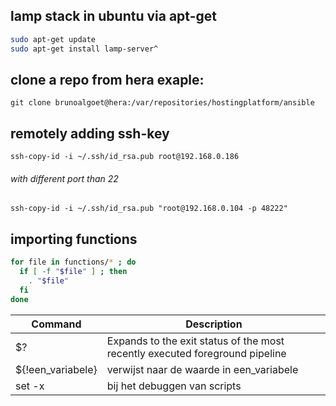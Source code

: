 ## lamp stack in ubuntu via apt-get
```bash
sudo apt-get update
sudo apt-get install lamp-server^
```
## clone a repo from hera exaple:
`git clone brunoalgoet@hera:/var/repositories/hostingplatform/ansible`
## remotely adding ssh-key 
`ssh-copy-id -i ~/.ssh/id_rsa.pub root@192.168.0.186`
###### with different port than 22
`ssh-copy-id -i ~/.ssh/id_rsa.pub "root@192.168.0.104 -p 48222"`
## importing functions
```bash
for file in functions/* ; do
  if [ -f "$file" ] ; then
    . "$file"
  fi
done
```
| Command | Description |
| ------- | ------ |
| $? |  Expands to the exit status of the most recently executed foreground pipeline |
| ${!een_variabele} | verwijst naar de waarde in een_variabele|
| set -x | bij het debuggen van scripts |

